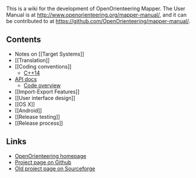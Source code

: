This is a wiki for the development of OpenOrienteering Mapper. The User Manual is at http://www.openorienteering.org/mapper-manual/, and it can be contributed to at https://github.com/OpenOrienteering/mapper-manual/.

## Contents

  * Notes on [[Target Systems]]
  * [[Translation]]
  * [[Coding conventions]]
    * [C++14](Cxx14)
  * [API docs](http://www.openorienteering.org/api-docs/mapper/)
    * [Code overview](http://www.openorienteering.org/api-docs/mapper/code_overview.html) 
  * [[Import-Export Features]]
  * [[User interface design]]
  * [[OS X]] 
  * [[Android]] 
  * [[Release testing]] 
  * [[Release process]] 

## Links

  * [OpenOrienteering homepage](http://www.openorienteering.org/)
  * [Project page on Github](http://github.com/OpenOrienteering/mapper/)
  * [Old project page on Sourceforge](http://sourceforge.net/projects/oorienteering/)

